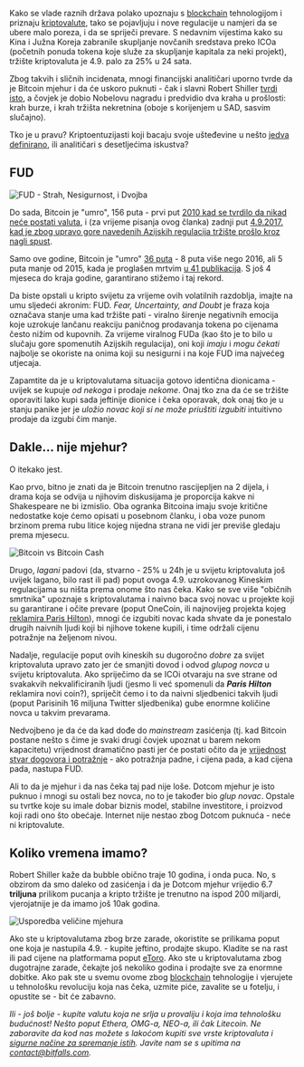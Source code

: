 Kako se vlade raznih država polako upoznaju s [blockchain][bc] tehnologijom i priznaju [kriptovalute][cc], tako se pojavljuju i nove regulacije u namjeri da se ubere malo poreza, i da se spriječi prevare. S nedavnim vijestima kako su Kina i Južna Koreja zabranile skupljanje novčanih sredstava preko ICOa (početnih ponuda tokena koje služe za skupljanje kapitala za neki projekt), tržište kriptovaluta je 4.9. palo za 25% u 24 sata.

Zbog takvih i sličnih incidenata, mnogi financijski analitičari uporno tvrde da je Bitcoin mjehur i da će uskoro puknuti - čak i slavni Robert Shiller [tvrdi isto](http://www.businessinsider.com/bitcoin-price-bubble-shiller-best-example-2017-9), a čovjek je dobio Nobelovu nagradu i predvidio dva kraha u prošlosti: krah burze, i krah tržišta nekretnina (oboje s korijenjem u SAD, sasvim slučajno). 

Tko je u pravu? Kriptoentuzijasti koji bacaju svoje ušteđevine u nešto [jedva definirano][cc], ili analitičari s desetljećima iskustva?

## FUD

![FUD - Strah, Nesigurnost, i Dvojba](https://bitfalls.com/wp-content/uploads/2017/09/01.gif)

Do sada, Bitcoin je "umro", 156 puta - prvi put [2010 kad se tvrdilo da nikad neće postati valuta](http://undergroundeconomist.com/post/1528511369), i (za vrijeme pisanja ovog članka) zadnji put [4.9.2017. kad je zbog upravo gore navedenih Azijskih regulacija tržište prošlo kroz nagli spust](https://seekingalpha.com/article/4103953-death-bitcoin-future-cryptocurrencies?page=2).

Samo ove godine, Bitcoin je "umro" [36 puta](https://99bitcoins.com/category/bitcoin-obituaries/2017/) - 8 puta više nego 2016, ali 5 puta manje od 2015, kada je proglašen mrtvim [u 41 publikacija](https://99bitcoins.com/category/bitcoin-obituaries/2015/). S još 4 mjeseca do kraja godine, garantirano stižemo i taj rekord.

Da biste opstali u kripto svijetu za vrijeme ovih volatilnih razdoblja, imajte na umu sljedeći akronim: FUD. _Fear, Uncertainty, and Doubt_ je fraza koja označava stanje uma kad tržište pati - viralno širenje negativnih emocija koje uzrokuje lančanu reakciju paničnog prodavanja tokena po cijenama često nižim od kupovnih. Za vrijeme viralnog FUDa (kao što je to bilo u slučaju gore spomenutih Azijskih regulacija), oni koji _imaju_ i _mogu čekati_ najbolje se okoriste na onima koji su nesigurni i na koje FUD ima najvećeg utjecaja. 

Zapamtite da je u kriptovalutama situacija gotovo identična dionicama - uvijek se kupuje _od nekoga_ i prodaje _nekome_. Onaj tko zna da će se tržište oporaviti lako kupi sada jeftinije dionice i čeka oporavak, dok onaj tko je u stanju panike jer je _uložio novac koji si ne može priuštiti izgubiti_ intuitivno prodaje da izgubi čim manje.

## Dakle... nije mjehur?

O itekako jest.

Kao prvo, bitno je znati da je Bitcoin trenutno rascijepljen na 2 dijela, i drama koja se odvija u njihovim diskusijama je proporcija kakve ni Shakespeare ne bi izmislio. Oba ogranka Bitcoina imaju svoje kritične nedostatke koje ćemo opisati u posebnom članku, i oba voze punom brzinom prema rubu litice kojeg nijedna strana ne vidi jer previše gledaju prema mjesecu.

![Bitcoin vs Bitcoin Cash](https://bitfalls.com/wp-content/uploads/2017/09/02-1.png)

Drugo, _lagani_ padovi (da, stvarno - 25% u 24h je u svijetu kriptovaluta još uvijek lagano, bilo rast ili pad) poput ovoga 4.9. uzrokovanog Kineskim regulacijama su ništa prema onome što nas čeka. Kako se sve više "običnih smrtnika" upoznaje s kriptovalutama i naivno baca svoj novac u projekte koji su garantirane i očite prevare (poput OneCoin, ili najnovijeg projekta kojeg [reklamira Paris Hilton](https://twitter.com/ParisHilton/status/904456098035286016)), mnogi će izgubiti novac kada shvate da je ponestalo drugih naivnih ljudi koji bi njihove tokene kupili, i time održali cijenu potražnje na željenom nivou.

Nadalje, regulacije poput ovih kineskih su dugoročno _dobre_ za svijet kriptovaluta upravo zato jer će smanjiti dovod i odvod _glupog novca_ u svijetu kriptovaluta. Ako spriječimo da se ICOi otvaraju na sve strane od svakakvih nekvalificiranih ljudi (jesmo li već spomenuli da __*Paris Hilton*__ reklamira novi coin?), spriječit ćemo i to da naivni sljedbenici takvih ljudi (poput Parisinih 16 miljuna Twitter sljedbenika) gube enormne količine novca u takvim prevarama.

Nedvojbeno je da će da kad dođe do _mainstream_ zasićenja (tj. kad Bitcoin postane nešto s čime je svaki drugi čovjek upoznat u barem nekom kapacitetu) vrijednost dramatično pasti jer će postati očito da je [vrijednost stvar dogovora i potražnje][cc] - ako potražnja padne, i cijena pada, a kad cijena pada, nastupa FUD.

Ali to da je mjehur i da nas čeka taj pad nije loše. Dotcom mjehur je isto puknuo i mnogi su ostali bez novca, no to je također bio _glup novac_. Opstale su tvrtke koje su imale dobar biznis model, stabilne investitore, i proizvod koji radi ono što obećaje. Internet nije nestao zbog Dotcom puknuća - neće ni kriptovalute.

## Koliko vremena imamo?

Robert Shiller kaže da bubble obično traje 10 godina, i onda puca. No, s obzirom da smo daleko od zasićenja i da je Dotcom mjehur vrijedio 6.7 **triljuna** prilikom pucanja a kripto tržište je trenutno na ispod 200 miljardi, vjerojatnije je da imamo još 10ak godina.

![Usporedba veličine mjehura](https://bitfalls.com/wp-content/uploads/2017/09/03.jpg)

Ako ste u kriptovalutama zbog brze zarade, okoristite se prilikama poput one koja je nastupila 4.9. - kupite jeftino, prodajte skupo. Kladite se na rast ili pad cijene na platformama poput [eToro](http://etoro.tw/2uEBRXu). Ako ste u kriptovalutama zbog dugotrajne zarade, čekajte još nekoliko godina i prodajte sve za enormne dobitke. Ako pak ste u svemu ovome zbog [blockchain][bc] tehnologije i vjerujete u tehnološku revoluciju koja nas čeka, uzmite piće, zavalite se u fotelju, i opustite se - bit će zabavno.

_Ili - još bolje - kupite valutu koja ne srlja u provaliju i koja ima tehnološku budućnost! Nešto poput Ethera, OMG-a, NEO-a, ili čak Litecoin. Ne zaboravite da kod nas možete s lakoćom kupiti sve vrste kriptovaluta i [sigurne načine za spremanje istih][ledger]. Javite nam se s upitima na [contact@bitfalls.com](mailto:contact@bitfalls.com)._

[bc]: https://bitfalls.com/hr/2017/08/20/blockchain-explained-blockchain-works/
[cc]: https://bitfalls.com/hr/2017/08/20/cryptocurrency/
[ledger]: https://bitfalls.com/hr/shop/ledger-nano-s-bitfalls/